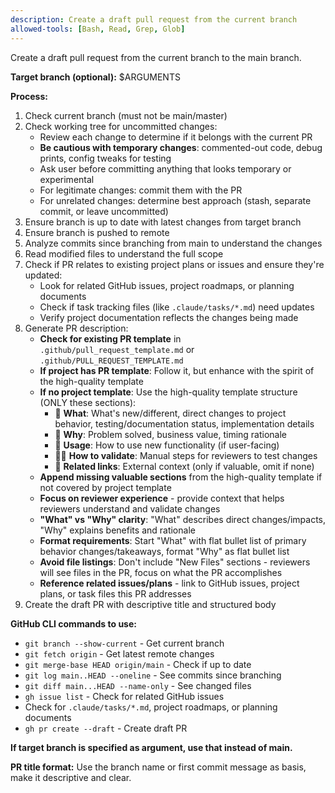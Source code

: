 ```yaml
---
description: Create a draft pull request from the current branch
allowed-tools: [Bash, Read, Grep, Glob]
---
```


Create a draft pull request from the current branch to the main branch.

**Target branch (optional):** $ARGUMENTS

**Process:**
1. Check current branch (must not be main/master)
2. Check working tree for uncommitted changes:
   - Review each change to determine if it belongs with the current PR
   - **Be cautious with temporary changes**: commented-out code, debug prints, config tweaks for testing
   - Ask user before committing anything that looks temporary or experimental
   - For legitimate changes: commit them with the PR
   - For unrelated changes: determine best approach (stash, separate commit, or leave uncommitted)
3. Ensure branch is up to date with latest changes from target branch
4. Ensure branch is pushed to remote
5. Analyze commits since branching from main to understand the changes
6. Read modified files to understand the full scope
7. Check if PR relates to existing project plans or issues and ensure they're updated:
   - Look for related GitHub issues, project roadmaps, or planning documents
   - Check if task tracking files (like `.claude/tasks/*.md`) need updates
   - Verify project documentation reflects the changes being made
8. Generate PR description:
   - **Check for existing PR template** in `.github/pull_request_template.md` or `.github/PULL_REQUEST_TEMPLATE.md`
   - **If project has PR template**: Follow it, but enhance with the spirit of the high-quality template
   - **If no project template**: Use the high-quality template structure (ONLY these sections):
     - 💪 **What**: What's new/different, direct changes to project behavior, testing/documentation status, implementation details
     - 🤔 **Why**: Problem solved, business value, timing rationale
     - 👀 **Usage**: How to use new functionality (if user-facing)
     - 👩‍🔬 **How to validate**: Manual steps for reviewers to test changes
     - 🔗 **Related links**: External context (only if valuable, omit if none)
   - **Append missing valuable sections** from the high-quality template if not covered by project template
   - **Focus on reviewer experience** - provide context that helps reviewers understand and validate changes
   - **"What" vs "Why" clarity**: "What" describes direct changes/impacts, "Why" explains benefits and rationale
   - **Format requirements**: Start "What" with flat bullet list of primary behavior changes/takeaways, format "Why" as flat bullet list
   - **Avoid file listings**: Don't include "New Files" sections - reviewers will see files in the PR, focus on what the PR accomplishes
   - **Reference related issues/plans** - link to GitHub issues, project plans, or task files this PR addresses
9. Create the draft PR with descriptive title and structured body

**GitHub CLI commands to use:**
- `git branch --show-current` - Get current branch
- `git fetch origin` - Get latest remote changes
- `git merge-base HEAD origin/main` - Check if up to date
- `git log main..HEAD --oneline` - See commits since branching
- `git diff main...HEAD --name-only` - See changed files
- `gh issue list` - Check for related GitHub issues
- Check for `.claude/tasks/*.md`, project roadmaps, or planning documents
- `gh pr create --draft` - Create draft PR

**If target branch is specified as argument, use that instead of main.**

**PR title format:** Use the branch name or first commit message as basis, make it descriptive and clear.